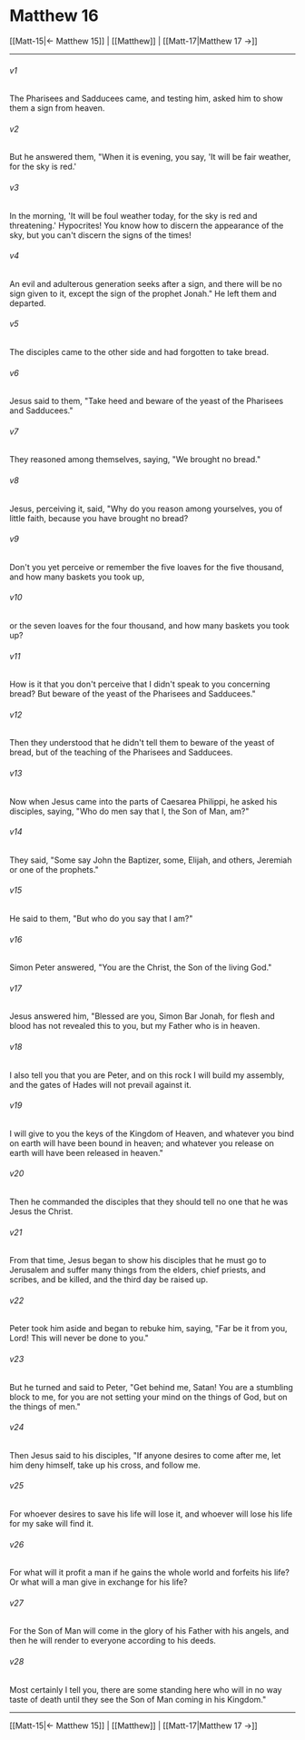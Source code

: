 # Matthew 16

[[Matt-15|← Matthew 15]] | [[Matthew]] | [[Matt-17|Matthew 17 →]]
***



###### v1 
The Pharisees and Sadducees came, and testing him, asked him to show them a sign from heaven. 

###### v2 
But he answered them, "When it is evening, you say, 'It will be fair weather, for the sky is red.' 

###### v3 
In the morning, 'It will be foul weather today, for the sky is red and threatening.' Hypocrites! You know how to discern the appearance of the sky, but you can't discern the signs of the times! 

###### v4 
An evil and adulterous generation seeks after a sign, and there will be no sign given to it, except the sign of the prophet Jonah." He left them and departed. 

###### v5 
The disciples came to the other side and had forgotten to take bread. 

###### v6 
Jesus said to them, "Take heed and beware of the yeast of the Pharisees and Sadducees." 

###### v7 
They reasoned among themselves, saying, "We brought no bread." 

###### v8 
Jesus, perceiving it, said, "Why do you reason among yourselves, you of little faith, because you have brought no bread? 

###### v9 
Don't you yet perceive or remember the five loaves for the five thousand, and how many baskets you took up, 

###### v10 
or the seven loaves for the four thousand, and how many baskets you took up? 

###### v11 
How is it that you don't perceive that I didn't speak to you concerning bread? But beware of the yeast of the Pharisees and Sadducees." 

###### v12 
Then they understood that he didn't tell them to beware of the yeast of bread, but of the teaching of the Pharisees and Sadducees. 

###### v13 
Now when Jesus came into the parts of Caesarea Philippi, he asked his disciples, saying, "Who do men say that I, the Son of Man, am?" 

###### v14 
They said, "Some say John the Baptizer, some, Elijah, and others, Jeremiah or one of the prophets." 

###### v15 
He said to them, "But who do you say that I am?" 

###### v16 
Simon Peter answered, "You are the Christ, the Son of the living God." 

###### v17 
Jesus answered him, "Blessed are you, Simon Bar Jonah, for flesh and blood has not revealed this to you, but my Father who is in heaven. 

###### v18 
I also tell you that you are Peter, and on this rock I will build my assembly, and the gates of Hades will not prevail against it. 

###### v19 
I will give to you the keys of the Kingdom of Heaven, and whatever you bind on earth will have been bound in heaven; and whatever you release on earth will have been released in heaven." 

###### v20 
Then he commanded the disciples that they should tell no one that he was Jesus the Christ. 

###### v21 
From that time, Jesus began to show his disciples that he must go to Jerusalem and suffer many things from the elders, chief priests, and scribes, and be killed, and the third day be raised up. 

###### v22 
Peter took him aside and began to rebuke him, saying, "Far be it from you, Lord! This will never be done to you." 

###### v23 
But he turned and said to Peter, "Get behind me, Satan! You are a stumbling block to me, for you are not setting your mind on the things of God, but on the things of men." 

###### v24 
Then Jesus said to his disciples, "If anyone desires to come after me, let him deny himself, take up his cross, and follow me. 

###### v25 
For whoever desires to save his life will lose it, and whoever will lose his life for my sake will find it. 

###### v26 
For what will it profit a man if he gains the whole world and forfeits his life? Or what will a man give in exchange for his life? 

###### v27 
For the Son of Man will come in the glory of his Father with his angels, and then he will render to everyone according to his deeds. 

###### v28 
Most certainly I tell you, there are some standing here who will in no way taste of death until they see the Son of Man coming in his Kingdom."

***
[[Matt-15|← Matthew 15]] | [[Matthew]] | [[Matt-17|Matthew 17 →]]
